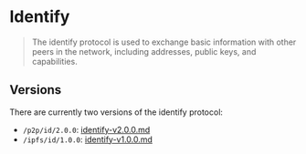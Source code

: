 # Identify

> The identify protocol is used to exchange basic information with other peers
> in the network, including addresses, public keys, and capabilities.

## Versions

There are currently two versions of the identify protocol:

- `/p2p/id/2.0.0`: [identify-v2.0.0.md](./identify-v2.0.0.md)
- `/ipfs/id/1.0.0`: [identify-v1.0.0.md](./identify-v1.0.0.md)
